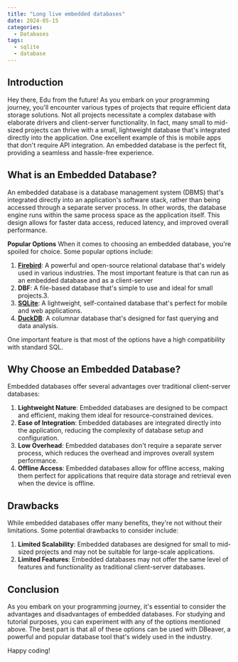 ```yaml
---
title: "Long live embedded databases"
date: 2024-05-15
categories:
  - Databases
tags:
  - sqlite
  - database
---
```


## Introduction
Hey there, Edu from the future! As you embark on your programming journey, you'll encounter various types of projects that require efficient data storage solutions. Not all projects necessitate a complex database with elaborate drivers and client-server functionality. In fact, many small to mid-sized projects can thrive with a small, lightweight database that's integrated directly into the application. One excellent example of this is mobile apps that don't require API integration. An embedded database is the perfect fit, providing a seamless and hassle-free experience.

## What is an Embedded Database?
An embedded database is a database management system (DBMS) that's integrated directly into an application's software stack, rather than being accessed through a separate server process. In other words, the database engine runs within the same process space as the application itself. This design allows for faster data access, reduced latency, and improved overall performance.

**Popular Options**
When it comes to choosing an embedded database, you're spoiled for choice. Some popular options include:
1. **[Firebird](https://www.firebirdsql.org/)**: A powerful and open-source relational database that's widely used in various industries. The most important feature is that can run as an embedded database and as a client-server
2. **DBF**: A file-based database that's simple to use and ideal for small projects.3.
3. **[SQLite](https://www.sqlite.org/)**: A lightweight, self-contained database that's perfect for mobile and web applications.
4. **[DuckDB](https://duckdb.org/)**: A columnar database that's designed for fast querying and data analysis.

One important feature is that most of the options have a high compatibility with standard SQL. 


## Why Choose an Embedded Database?
Embedded databases offer several advantages over traditional client-server databases:
1. **Lightweight Nature**: Embedded databases are designed to be compact and efficient, making them ideal for resource-constrained devices.
2. **Ease of Integration**: Embedded databases are integrated directly into the application, reducing the complexity of database setup and configuration.
3. **Low Overhead**: Embedded databases don't require a separate server process, which reduces the overhead and improves overall system performance.
4. **Offline Access**: Embedded databases allow for offline access, making them perfect for applications that require data storage and retrieval even when the device is offline.

## Drawbacks
While embedded databases offer many benefits, they're not without their limitations. Some potential drawbacks to consider include:
1. **Limited Scalability**: Embedded databases are designed for small to mid-sized projects and may not be suitable for large-scale applications.
2. **Limited Features**: Embedded databases may not offer the same level of features and functionality as traditional client-server databases.

## Conclusion
As you embark on your programming journey, it's essential to consider the advantages and disadvantages of embedded databases. For studying and tutorial purposes, you can experiment with any of the options mentioned above. The best part is that all of these options can be used with DBeaver, a powerful and popular database tool that's widely used in the industry.

Happy coding!

